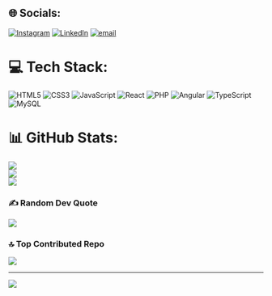 
## 🌐 Socials:
[![Instagram](https://img.shields.io/badge/Instagram-%23E4405F.svg?logo=Instagram&logoColor=white)](https://instagram.com/iam_umer01) [![LinkedIn](https://img.shields.io/badge/LinkedIn-%230077B5.svg?logo=linkedin&logoColor=white)](https://www.linkedin.com/in/umer-nadeem-ba4786341/) [![email](https://img.shields.io/badge/Email-D14836?logo=gmail&logoColor=white)](mailto:itsumernadeem@gmail.com) 

# 💻 Tech Stack:
![HTML5](https://img.shields.io/badge/html5-%23E34F26.svg?style=for-the-badge&logo=html5&logoColor=white) ![CSS3](https://img.shields.io/badge/css3-%231572B6.svg?style=for-the-badge&logo=css3&logoColor=white) ![JavaScript](https://img.shields.io/badge/javascript-%23323330.svg?style=for-the-badge&logo=javascript&logoColor=%23F7DF1E) ![React](https://img.shields.io/badge/react-%2320232a.svg?style=for-the-badge&logo=react&logoColor=%2361DAFB) ![PHP](https://img.shields.io/badge/php-%23777BB4.svg?style=for-the-badge&logo=php&logoColor=white) ![Angular](https://img.shields.io/badge/laravel-%23FF2D20.svg?style=for-the-badge&logo=angular&logoColor=white) ![TypeScript](https://img.shields.io/badge/typescript-%230769AD.svg?style=for-the-badge&logo=jquery&logoColor=white) ![MySQL](https://img.shields.io/badge/mysql-4479A1.svg?style=for-the-badge&logo=mysql&logoColor=white)

# 📊 GitHub Stats:
![](https://github-readme-stats.vercel.app/api?username=umernadim&theme=gruvbox&hide_border=true&include_all_commits=true&count_private=true)<br/>
![](https://nirzak-streak-stats.vercel.app/?user=umernadim&theme=gruvbox&hide_border=true)<br/>
![](https://github-readme-stats.vercel.app/api/top-langs/?username=umernadim&theme=gruvbox&hide_border=true&include_all_commits=true&count_private=true&layout=compact)

### ✍️ Random Dev Quote
![](https://quotes-github-readme.vercel.app/api?type=horizontal&theme=radical)

### 🔝 Top Contributed Repo
![](https://github-contributor-stats.vercel.app/api?username=umernadim&limit=5&theme=dark&combine_all_yearly_contributions=true)

---
[![](https://visitcount.itsvg.in/api?id=umernadim&icon=4&color=0)](https://visitcount.itsvg.in)

<!-- Proudly created with GPRM ( https://gprm.itsvg.in ) -->
